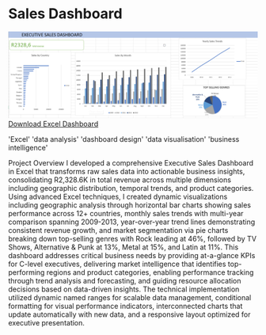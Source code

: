 # Sales Dashboard 


![Dashboard Overview](Screenshot%202025-07-03%20235201.png)
[Download Excel Dashboard](dashboard.xlsx)

'Excel' 'data analysis' 'dashboard design' 'data visualisation' 'business intelligence'

 Project Overview
I developed a comprehensive Executive Sales Dashboard in Excel that transforms raw sales data into actionable business insights, consolidating R2,328.6K in total revenue across multiple dimensions including geographic distribution, temporal trends, and product categories. Using advanced Excel techniques, I created dynamic visualizations including geographic analysis through horizontal bar charts showing sales performance across 12+ countries, monthly sales trends with multi-year comparison spanning 2009-2013, year-over-year trend lines demonstrating consistent revenue growth, and market segmentation via pie charts breaking down top-selling genres with Rock leading at 46%, followed by TV Shows, Alternative & Punk at 13%, Metal at 15%, and Latin at 11%. This dashboard addresses critical business needs by providing at-a-glance KPIs for C-level executives, delivering market intelligence that identifies top-performing regions and product categories, enabling performance tracking through trend analysis and forecasting, and guiding resource allocation decisions based on data-driven insights. The technical implementation utilized dynamic named ranges for scalable data management, conditional formatting for visual performance indicators, interconnected charts that update automatically with new data, and a responsive layout optimized for executive presentation.

  


 
